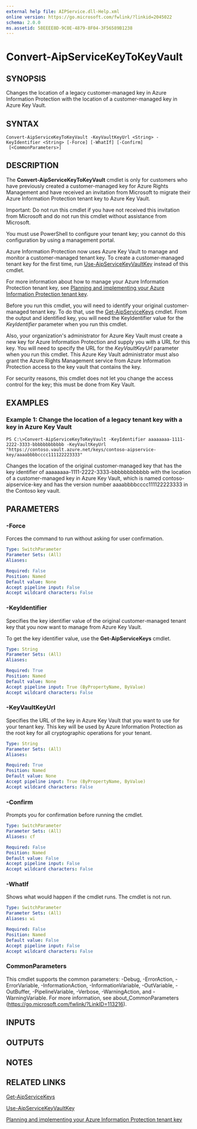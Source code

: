 ```yaml
---
external help file: AIPService.dll-Help.xml
online version: https://go.microsoft.com/fwlink/?linkid=2045022
schema: 2.0.0
ms.assetid: 58EEEE8D-9C0E-4879-8F04-3F56589B1238
---
```


# Convert-AipServiceKeyToKeyVault

## SYNOPSIS
Changes the location of a legacy customer-managed key in Azure Information Protection with the location of a customer-managed key in Azure Key Vault.

## SYNTAX

```
Convert-AipServiceKeyToKeyVault -KeyVaultKeyUrl <String> -KeyIdentifier <String> [-Force] [-WhatIf] [-Confirm]
 [<CommonParameters>]
```

## DESCRIPTION
The **Convert-AipServiceKeyToKeyVault** cmdlet is only for customers who have previously created a customer-managed key for Azure Rights Management and have received an invitation from Microsoft to migrate their Azure Information Protection tenant key to Azure Key Vault.

Important: Do not run this cmdlet if you have not received this invitation from Microsoft and do not run this cmdlet without assistance from Microsoft.

You must use PowerShell to configure your tenant key; you cannot do this configuration by using a management portal.

Azure Information Protection now uses Azure Key Vault to manage and monitor a customer-managed tenant key. To create a customer-managed tenant key for the first time, run [Use-AipServiceKeyVaultKey](./Use-AipServiceKeyVaultKey.md) instead of this cmdlet.

For more information about how to manage your Azure Information Protection tenant key, see [Planning and implementing your Azure Information Protection tenant key](https://docs.microsoft.com/information-protection/plan-design/plan-implement-tenant-key).

Before you run this cmdlet, you will need to identify your original customer-managed tenant key. To do that, use the [Get-AipServiceKeys](./Get-AipServiceKeys.md) cmdlet. From the output and identified key, you will need the KeyIdentifier value for the *KeyIdentifier* parameter when you run this cmdlet.

Also, your organization's administrator for Azure Key Vault must create a new key for Azure Information Protection and supply you with a URL for this key. You will need to specify the URL for the *KeyVaultKeyUrl* parameter when you run this cmdlet. This Azure Key Vault administrator must also grant the Azure Rights Management service from Azure Information Protection access to the key vault that contains the key.

For security reasons, this cmdlet does not let you change the access control for the key; this must be done from Key Vault.

## EXAMPLES

### Example 1: Change the location of a legacy tenant key with a key in Azure Key Vault
```
PS C:\>Convert-AipServiceKeyToKeyVault -KeyIdentifier aaaaaaaa-1111-2222-3333-bbbbbbbbbbbb -KeyVaultKeyUrl "https://contoso.vault.azure.net/keys/contoso-aipservice-key/aaaabbbbcccc111122223333"
```

Changes the location of the original customer-managed key that has the key identifier of aaaaaaaa-1111-2222-3333-bbbbbbbbbbbb with the location of a customer-managed key in Azure Key Vault, which is named contoso-aipservice-key and has the version number aaaabbbbcccc111122223333 in the Contoso key vault.

## PARAMETERS

### -Force
Forces the command to run without asking for user confirmation.

```yaml
Type: SwitchParameter
Parameter Sets: (All)
Aliases:

Required: False
Position: Named
Default value: None
Accept pipeline input: False
Accept wildcard characters: False
```

### -KeyIdentifier
Specifies the key identifier value of the original customer-managed tenant key that you now want to manage from Azure Key Vault.

To get the key identifier value, use the **Get-AipServiceKeys** cmdlet.

```yaml
Type: String
Parameter Sets: (All)
Aliases:

Required: True
Position: Named
Default value: None
Accept pipeline input: True (ByPropertyName, ByValue)
Accept wildcard characters: False
```

### -KeyVaultKeyUrl
Specifies the URL of the key in Azure Key Vault that you want to use for your tenant key. This key will be used by Azure Information Protection as the root key for all cryptographic operations for your tenant.

```yaml
Type: String
Parameter Sets: (All)
Aliases:

Required: True
Position: Named
Default value: None
Accept pipeline input: True (ByPropertyName, ByValue)
Accept wildcard characters: False
```

### -Confirm
Prompts you for confirmation before running the cmdlet.

```yaml
Type: SwitchParameter
Parameter Sets: (All)
Aliases: cf

Required: False
Position: Named
Default value: False
Accept pipeline input: False
Accept wildcard characters: False
```

### -WhatIf
Shows what would happen if the cmdlet runs. The cmdlet is not run.

```yaml
Type: SwitchParameter
Parameter Sets: (All)
Aliases: wi

Required: False
Position: Named
Default value: False
Accept pipeline input: False
Accept wildcard characters: False
```

### CommonParameters
This cmdlet supports the common parameters: -Debug, -ErrorAction, -ErrorVariable, -InformationAction, -InformationVariable, -OutVariable, -OutBuffer, -PipelineVariable, -Verbose, -WarningAction, and -WarningVariable. For more information, see about_CommonParameters (https://go.microsoft.com/fwlink/?LinkID=113216).

## INPUTS

## OUTPUTS

## NOTES

## RELATED LINKS

[Get-AipServiceKeys](./Get-AipServiceKeys.md)

[Use-AipServiceKeyVaultKey](./Use-AipServiceKeyVaultKey.md)

[Planning and implementing your Azure Information Protection tenant key](https://docs.microsoft.com/information-protection/plan-design/plan-implement-tenant-key)
